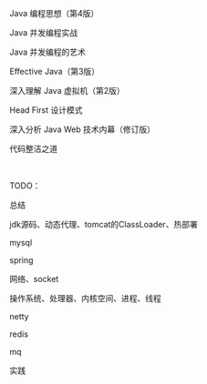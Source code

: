 Java 编程思想（第4版）

Java 并发编程实战

Java 并发编程的艺术

Effective Java（第3版）

深入理解 Java 虚拟机（第2版）

Head First 设计模式

深入分析 Java Web 技术内幕（修订版）

代码整洁之道

​    

TODO：

总结

jdk源码、动态代理、tomcat的ClassLoader、热部署

mysql

spring

网络、socket

操作系统、处理器、内核空间、进程、线程

netty

redis

mq

实践